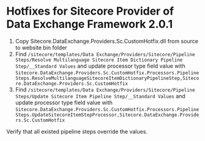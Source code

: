 # Hotfixes for Sitecore Provider of Data Exchange Framework 2.0.1
1. Copy Sitecore.DataExchange.Providers.Sc.CustomHotfix.dll from source to website bin folder
2. Find `/sitecore/templates/Data Exchange/Providers/Sitecore/Pipeline Steps/Resolve Multilanguage Sitecore Item Dictionary Pipeline Step/__Standard Values` and update processor type field value with `Sitecore.DataExchange.Providers.Sc.CustomHotfix.Processors.PipelineSteps.ResolveMultilanguageSitecoreItemDictionaryPipelineStep,Sitecore.DataExchange.Providers.Sc.CustomHotfix`
3. Find `/sitecore/templates/Data Exchange/Providers/Sitecore/Pipeline Steps/Update Sitecore Item Pipeline Step/__Standard Values` and update processor type field value with `Sitecore.DataExchange.Providers.Sc.CustomHotfix.Processors.PipelineSteps.UpdateSitecoreItemStepProcessor,Sitecore.DataExchange.Providers.Sc.CustomHotfix`

Verify that all existed pipeline steps override the values.
